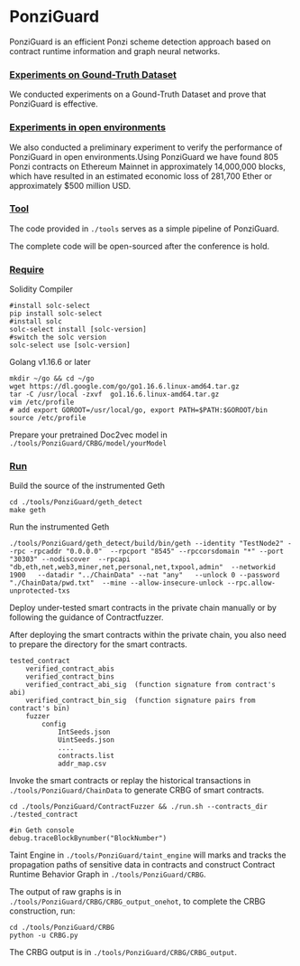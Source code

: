 # PonziGuard

PonziGuard is an efficient Ponzi scheme detection approach based on contract runtime information and graph neural networks.

### <u>**Experiments on Gound-Truth Dataset**</u>

We conducted  experiments on a Gound-Truth Dataset and prove that PonziGuard is effective.

### <u>**Experiments in open environments**</u> 

We also conducted a preliminary experiment to verify the performance of PonziGuard in open environments.Using PonziGuard we have found 805 Ponzi contracts on Ethereum Mainnet in approximately 14,000,000 blocks, which have resulted in an estimated economic loss of 281,700 Ether or approximately $500 million USD.

### <u>Tool</u>

The code provided in `./tools` serves as a simple pipeline of PonziGuard.

The complete code will be open-sourced after the conference is hold.

### <u>Require</u>

Solidity Compiler

```shell
#install solc-select
pip install solc-select
#install solc
solc-select install [solc-version]
#switch the solc version 
solc-select use [solc-version]
```

Golang v1.16.6 or later

```shell
mkdir ~/go && cd ~/go
wget https://dl.google.com/go/go1.16.6.linux-amd64.tar.gz
tar -C /usr/local -zxvf  go1.16.6.linux-amd64.tar.gz
vim /etc/profile
# add export GOROOT=/usr/local/go, export PATH=$PATH:$GOROOT/bin
source /etc/profile
```

Prepare your pretrained Doc2vec model in `./tools/PonziGuard/CRBG/model/yourModel`

### <u>Run</u>

Build the source of the instrumented Geth

```shell
cd ./tools/PonziGuard/geth_detect
make geth
```

Run the instrumented Geth 

```shell
./tools/PonziGuard/geth_detect/build/bin/geth --identity "TestNode2" --rpc -rpcaddr "0.0.0.0"  --rpcport "8545" --rpccorsdomain "*" --port "30303" --nodiscover  --rpcapi "db,eth,net,web3,miner,net,personal,net,txpool,admin"  --networkid 1900   --datadir "../ChainData" --nat "any"   --unlock 0 --password "./ChainData/pwd.txt"  --mine --allow-insecure-unlock --rpc.allow-unprotected-txs
```

Deploy under-tested smart contracts in the private chain manually or by following the guidance of Contractfuzzer.

After deploying the smart contracts within the private chain, you also need to prepare the directory for the smart contracts. 

```shell
tested_contract
    verified_contract_abis
    verified_contract_bins
    verified_contract_abi_sig  (function signature from contract's abi)
    verified_contract_bin_sig  (function signature pairs from contract's bin)
    fuzzer
        config
            IntSeeds.json
            UintSeeds.json
            ....
            contracts.list
            addr_map.csv
```

Invoke the smart contracts or replay the historical transactions in `./tools/PonziGuard/ChainData` to generate CRBG of smart contracts.

```shell
cd ./tools/PonziGuard/ContractFuzzer && ./run.sh --contracts_dir ./tested_contract
```

```shell
#in Geth console
debug.traceBlockBynumber("BlockNumber")
```

Taint Engine in `./tools/PonziGuard/taint_engine` will marks and tracks the propagation paths of sensitive data in contracts and construct Contract Runtime Behavior Graph in `./tools/PonziGuard/CRBG`.

The output of raw graphs is in `./tools/PonziGuard/CRBG/CRBG_output_onehot`, to complete the CRBG  construction, run:

```shell
cd ./tools/PonziGuard/CRBG
python -u CRBG.py
```

The CRBG output is in `./tools/PonziGuard/CRBG/CRBG_output`.